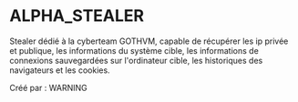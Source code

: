 # ALPHA_STEALER
Stealer dédié à la cyberteam GOTHVM, capable de récupérer les ip privée et publique, les informations du système cible, les informations de connexions sauvegardées sur l'ordinateur cible, les historiques des navigateurs et les cookies.

Créé par : WARNING
